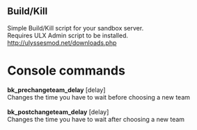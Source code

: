 ## Build/Kill
Simple Build/Kill script for your sandbox server.<br>Requires ULX Admin script to be installed.<br>http://ulyssesmod.net/downloads.php

# Console commands
<b>bk_prechangeteam_delay</b> [delay]<br>
Changes the time you have to wait before choosing a new team<br><br>
<b>bk_postchangeteam_delay</b> [delay]<br>
Changes the time you have to wait after choosing a new team
